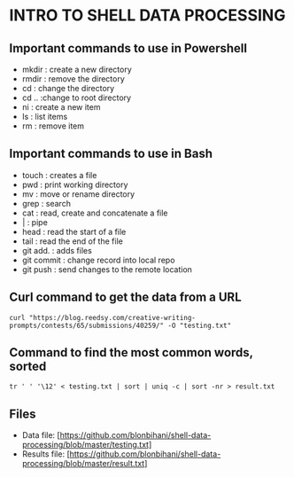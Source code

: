 # INTRO TO SHELL DATA PROCESSING

## Important commands to use in Powershell
- mkdir : create a new directory
- rmdir : remove the directory
- cd : change the directory
- cd .. :change to root directory
- ni : create a new item
- ls : list items
- rm : remove item

## Important commands to use in Bash
- touch : creates a file
- pwd : print working directory
- mv : move or rename directory
- grep : search
- cat : read, create and concatenate a file
- | : pipe
- head : read the start of a file
- tail : read the end of the file
- git add. : adds files
- git commit : change record into local repo
- git push : send changes to the remote location

## Curl command to get the data from a URL

``` curl "https://blog.reedsy.com/creative-writing-prompts/contests/65/submissions/40259/" -O "testing.txt" ```

## Command to find the most common words, sorted

``` tr ' ' '\12' < testing.txt | sort | uniq -c | sort -nr > result.txt ```

## Files
- Data file: [https://github.com/blonbihani/shell-data-processing/blob/master/testing.txt] 
- Results file: [https://github.com/blonbihani/shell-data-processing/blob/master/result.txt]

